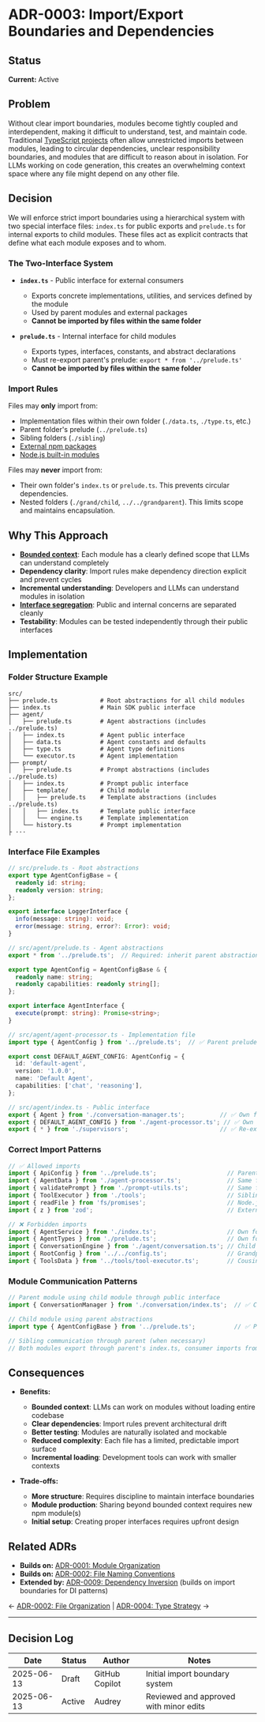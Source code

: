 # ADR-0003: Import/Export Boundaries and Dependencies

## Status

**Current:** Active

## Problem

Without clear import boundaries, modules become tightly coupled and interdependent, making it difficult to understand, test, and maintain code. Traditional [TypeScript projects](https://www.typescriptlang.org/docs/handbook/modules.html) often allow unrestricted imports between modules, leading to circular dependencies, unclear responsibility boundaries, and modules that are difficult to reason about in isolation. For LLMs working on code generation, this creates an overwhelming context space where any file might depend on any other file.

## Decision

We will enforce strict import boundaries using a hierarchical system with two special interface files: `index.ts` for public exports and `prelude.ts` for internal exports to child modules. These files act as explicit contracts that define what each module exposes and to whom.

### The Two-Interface System

- **`index.ts`** - Public interface for external consumers
  - Exports concrete implementations, utilities, and services
    defined by the module
  - Used by parent modules and external packages
  - **Cannot be imported by files within the same folder**

- **`prelude.ts`** - Internal interface for child modules  
  - Exports types, interfaces, constants, and abstract declarations
  - Must re-export parent's prelude: `export * from '../prelude.ts'`
  - **Cannot be imported by files within the same folder**

### Import Rules

Files may **only** import from:

- Implementation files within their own folder (`./data.ts`, `./type.ts`, etc.)
- Parent folder's prelude (`../prelude.ts`)
- Sibling folders (`./sibling`)
- [External npm packages](https://docs.npmjs.com/about-packages-and-modules)
- [Node.js built-in modules](https://nodejs.org/api/)

Files may **never** import from:

- Their own folder's `index.ts` or `prelude.ts`. This prevents circular dependencies.
- Nested folders (`./grand/child`, `../../grandparent`). This limits scope and maintains encapsulation.

## Why This Approach

- **[Bounded context](0008-domain-driven-design.md)**: Each module has a clearly defined scope that LLMs can understand completely
- **Dependency clarity**: Import rules make dependency direction explicit and prevent cycles
- **Incremental understanding**: Developers and LLMs can understand modules in isolation
- **[Interface segregation](0004-type-strategy.md)**: Public and internal concerns are separated cleanly
- **Testability**: Modules can be tested independently through their public interfaces

## Implementation

### Folder Structure Example

```text
src/
├── prelude.ts            # Root abstractions for all child modules
├── index.ts              # Main SDK public interface
├── agent/
│   ├── prelude.ts        # Agent abstractions (includes ../prelude.ts)
│   ├── index.ts          # Agent public interface
│   ├── data.ts           # Agent constants and defaults
│   ├── type.ts           # Agent type definitions
│   └── executor.ts       # Agent implementation
├── prompt/
│   ├── prelude.ts        # Prompt abstractions (includes ../prelude.ts)
│   ├── index.ts          # Prompt public interface
│   ├── template/         # Child module
│   │   ├── prelude.ts    # Template abstractions (includes ../prelude.ts)
│   │   ├── index.ts      # Template public interface
│   │   └── engine.ts     # Template implementation
│   └── history.ts        # Prompt implementation
├ ···
```

### Interface File Examples

```typescript
// src/prelude.ts - Root abstractions
export type AgentConfigBase = {
  readonly id: string;
  readonly version: string;
};

export interface LoggerInterface {
  info(message: string): void;
  error(message: string, error?: Error): void;
}
```

```typescript
// src/agent/prelude.ts - Agent abstractions
export * from '../prelude.ts';  // Required: inherit parent abstractions

export type AgentConfig = AgentConfigBase & {
  readonly name: string;
  readonly capabilities: readonly string[];
};

export interface AgentInterface {
  execute(prompt: string): Promise<string>;
}
```

```typescript
// src/agent/agent-processor.ts - Implementation file
import type { AgentConfig } from '../prelude.ts';  // ✅ Parent prelude allowed

export const DEFAULT_AGENT_CONFIG: AgentConfig = {
  id: 'default-agent',
  version: '1.0.0',
  name: 'Default Agent',
  capabilities: ['chat', 'reasoning'],
};
```

```typescript
// src/agent/index.ts - Public interface
export { Agent } from './conversation-manager.ts';          // ✅ Own folder implementation
export { DEFAULT_AGENT_CONFIG } from './agent-processor.ts'; // ✅ Own folder implementation
export { * } from './supervisors';                          // ✅ Re-export child content
```

### Correct Import Patterns

```typescript
// ✅ Allowed imports
import { ApiConfig } from '../prelude.ts';                    // Parent prelude
import { AgentData } from './agent-processor.ts';             // Same folder implementation
import { validatePrompt } from './prompt-utils.ts';           // Same folder utility
import { ToolExecutor } from './tools';                       // Sibling folder
import { readFile } from 'fs/promises';                       // Node.js built-in
import { z } from 'zod';                                      // External package

// ❌ Forbidden imports
import { AgentService } from './index.ts';                    // Own folder interface
import { AgentTypes } from './prelude.ts';                    // Own folder prelude
import { ConversationEngine } from './agent/conversation.ts'; // Child folder (nested)
import { RootConfig } from '../../config.ts';                 // Grandparent folder (nested)
import { ToolsData } from '../tools/tool-executor.ts';        // Cousin folder (nested)
```

### Module Communication Patterns

```typescript
// Parent module using child module through public interface
import { ConversationManager } from './conversation/index.ts';  // ✅ Child's public interface

// Child module using parent abstractions
import type { AgentConfigBase } from '../prelude.ts';           // ✅ Parent abstractions

// Sibling communication through parent (when necessary)
// Both modules export through parent's index.ts, consumer imports from parent
```

## Consequences

- **Benefits:**
  - **Bounded context**: LLMs can work on modules without loading entire codebase
  - **Clear dependencies**: Import rules prevent architectural drift
  - **Better testing**: Modules are naturally isolated and mockable
  - **Reduced complexity**: Each file has a limited, predictable import surface
  - **Incremental loading**: Development tools can work with smaller contexts

- **Trade-offs:**
  - **More structure**: Requires discipline to maintain interface boundaries
  - **Module production**: Sharing beyond bounded context requires new npm module(s)
  - **Initial setup**: Creating proper interfaces requires upfront design

## Related ADRs

- **Builds on:** [ADR-0001: Module Organization](0001-module-organization.md)
- **Builds on:** [ADR-0002: File Naming Conventions](0002-file-organization.md)
- **Extended by:** [ADR-0009: Dependency Inversion](0009-dependency-inversion.md) (builds on import boundaries for DI patterns)

← [ADR-0002: File Organization](0002-file-organization.md) | [ADR-0004: Type Strategy](0004-type-strategy.md) →

---

## Decision Log

| Date | Status | Author | Notes |
|------|--------|--------|-------|
| 2025-06-13 | Draft | GitHub Copilot | Initial import boundary system |
| 2025-06-13 | Active | Audrey | Reviewed and approved with minor edits |
